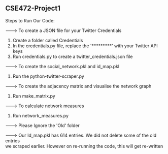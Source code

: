 ## CSE472-Project1  

Steps to Run Our Code:  

---> To create a JSON file for your Twitter Credentials  
1. Create a folder called Credentials  
2. In the credentials.py file, replace the '*********' with your Twitter API keys  
3. Run credentials.py to create a twitter_credentials.json file  

---> To create the social_network.pkl and id_map.pkl  
1. Run the python-twitter-scraper.py  

---> To create the adjacency matrix and visualise the network graph  
1. Run make_matrix.py  

---> To calculate network measures  
1. Run network_measures.py  

---> Please Ignore the 'Old' folder  

---> Our Id_map.pkl has 614 entries. We did not delete some of the old entries  
    we scraped earlier. However on re-running the code, this will get re-written  
